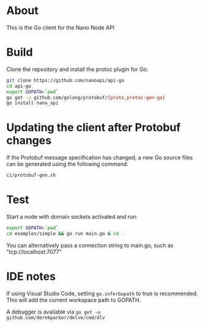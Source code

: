 # About

This is the Go client for the Nano Node API

# Build

Clone the repository and install the protoc plugin for Go:

```bash
git clone https://github.com/nanoapi/api-go
cd api-go
export GOPATH=`pwd`
go get -u github.com/golang/protobuf/{proto,protoc-gen-go}
go install nano_api
```

# Updating the client after Protobuf changes

If the Protobuf message specification has changed, a new Go source files can be generated using the following command:

```bash
ci/protobuf-gen.sh
```

# Test

Start a node with domain sockets activated and run:

```bash
export GOPATH=`pwd`
cd examples/simple && go run main.go & cd -
```

You can alternatively pass a connection string to main.go, such as "tcp://localhost:7077"

# IDE notes

If using Visual Studio Code, setting `go.inferGopath` to true is recommended. This will add the current workspace path to GOPATH.

A debugger is available via `go get -u github.com/derekparker/delve/cmd/dlv`
